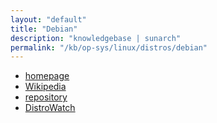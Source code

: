 ```yaml
---
layout: "default"
title: "Debian"
description: "knowledgebase | sunarch"
permalink: "/kb/op-sys/linux/distros/debian"
---
```

<!--
This Source Code Form is subject to the terms of the Mozilla Public
License, v. 2.0. If a copy of the MPL was not distributed with this
file, You can obtain one at http://mozilla.org/MPL/2.0/.
-->

- [homepage](https://www.debian.org)
- [Wikipedia](https://en.wikipedia.org/wiki/Debian)
- [repository](https://sources.debian.org)
- [DistroWatch](https://distrowatch.com/table.php?distribution=Debian)
